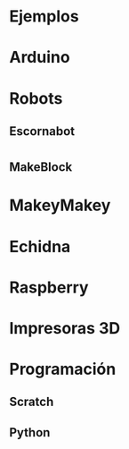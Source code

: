 # Ejemplos

# Arduino

# Robots

## Escornabot

#

## MakeBlock

# MakeyMakey
# Echidna

# Raspberry

# Impresoras 3D

# Programación

## Scratch

## Python
